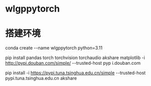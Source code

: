 # wlgppytorch

# 搭建环境

conda create --name wlgppytorch python=3.11

pip install pandas torch torchvision torchaudio akshare matplotlib -i http://pypi.douban.com/simple/ --trusted-host pyp
i.douban.com


pip install -i  https://pypi.tuna.tsinghua.edu.cn/simple --trusted-host pypi.tuna.tsinghua.edu.cn akshare